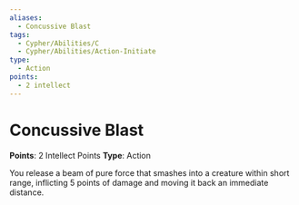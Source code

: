 ```yaml
---
aliases:
  - Concussive Blast
tags:
  - Cypher/Abilities/C
  - Cypher/Abilities/Action-Initiate
type:
  - Action
points:
  - 2 intellect
---
```


# Concussive Blast

**Points**: 2 Intellect Points
**Type**: Action

You release a beam of pure force that smashes into a creature within short range, inflicting 5 points of damage and moving it back an immediate distance.
